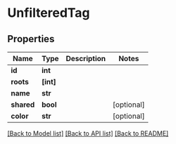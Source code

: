 # UnfilteredTag


## Properties

Name | Type | Description | Notes
------------ | ------------- | ------------- | -------------
**id** | **int** |  | 
**roots** | **[int]** |  | 
**name** | **str** |  | 
**shared** | **bool** |  | [optional] 
**color** | **str** |  | [optional] 

[[Back to Model list]](../#documentation-for-models) [[Back to API list]](../#documentation-for-api-endpoints) [[Back to README]](../)



